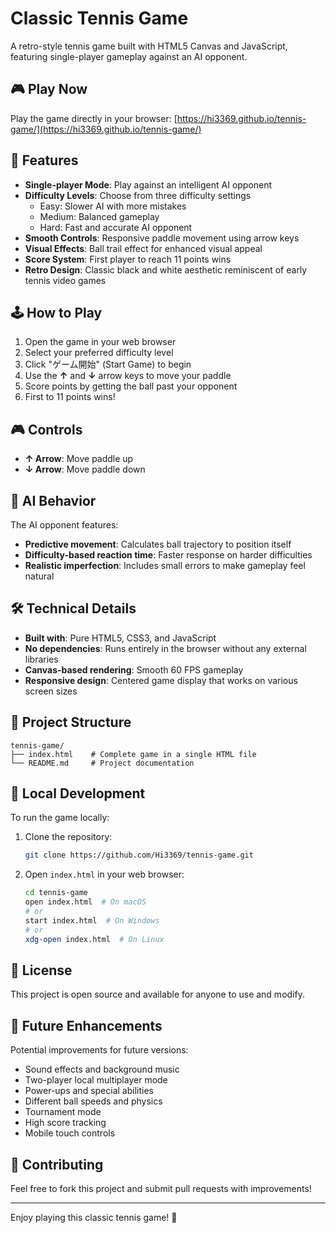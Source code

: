 # Classic Tennis Game

A retro-style tennis game built with HTML5 Canvas and JavaScript, featuring single-player gameplay against an AI opponent.

## 🎮 Play Now

Play the game directly in your browser: [https://hi3369.github.io/tennis-game/](https://hi3369.github.io/tennis-game/)

## 🎯 Features

- **Single-player Mode**: Play against an intelligent AI opponent
- **Difficulty Levels**: Choose from three difficulty settings
  - Easy: Slower AI with more mistakes
  - Medium: Balanced gameplay
  - Hard: Fast and accurate AI opponent
- **Smooth Controls**: Responsive paddle movement using arrow keys
- **Visual Effects**: Ball trail effect for enhanced visual appeal
- **Score System**: First player to reach 11 points wins
- **Retro Design**: Classic black and white aesthetic reminiscent of early tennis video games

## 🕹️ How to Play

1. Open the game in your web browser
2. Select your preferred difficulty level
3. Click "ゲーム開始" (Start Game) to begin
4. Use the **↑** and **↓** arrow keys to move your paddle
5. Score points by getting the ball past your opponent
6. First to 11 points wins!

## 🎮 Controls

- **↑ Arrow**: Move paddle up
- **↓ Arrow**: Move paddle down

## 🤖 AI Behavior

The AI opponent features:
- **Predictive movement**: Calculates ball trajectory to position itself
- **Difficulty-based reaction time**: Faster response on harder difficulties
- **Realistic imperfection**: Includes small errors to make gameplay feel natural

## 🛠️ Technical Details

- **Built with**: Pure HTML5, CSS3, and JavaScript
- **No dependencies**: Runs entirely in the browser without any external libraries
- **Canvas-based rendering**: Smooth 60 FPS gameplay
- **Responsive design**: Centered game display that works on various screen sizes

## 📂 Project Structure

```
tennis-game/
├── index.html    # Complete game in a single HTML file
└── README.md     # Project documentation
```

## 🚀 Local Development

To run the game locally:

1. Clone the repository:
   ```bash
   git clone https://github.com/Hi3369/tennis-game.git
   ```

2. Open `index.html` in your web browser:
   ```bash
   cd tennis-game
   open index.html  # On macOS
   # or
   start index.html  # On Windows
   # or
   xdg-open index.html  # On Linux
   ```

## 📝 License

This project is open source and available for anyone to use and modify.

## 🎨 Future Enhancements

Potential improvements for future versions:
- Sound effects and background music
- Two-player local multiplayer mode
- Power-ups and special abilities
- Different ball speeds and physics
- Tournament mode
- High score tracking
- Mobile touch controls

## 🤝 Contributing

Feel free to fork this project and submit pull requests with improvements!

---

Enjoy playing this classic tennis game! 🎾